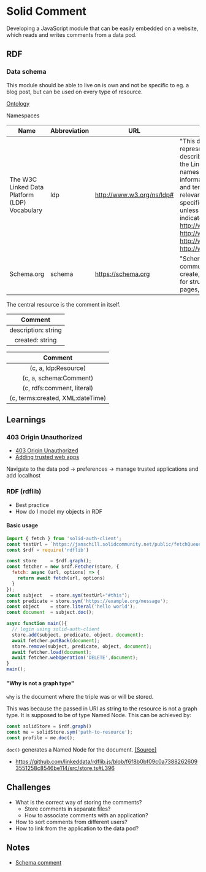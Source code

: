 # Solid Comment

Developing a JavaScript module that can be easily embedded on a website, which reads and writes comments from a data pod.

## RDF

### Data schema

This module should be able to live on is own and not be specific to eg. a blog post, but can be used on every type of resource.

[Ontology](https://www.w3.org/ns/ldp#)

Namespaces

| Name | Abbreviation | URL | Description |
| - | - | - | - |
| The W3C Linked Data Platform (LDP) Vocabulary | ldp | http://www.w3.org/ns/ldp# | "This document is an HTML representation of OWL ontology describing all vocabulary URIs defined in the Linked Data Platform (LDP) namespace. This ontology provides an informal representation of the concepts and terms as defined in the LDP or other relevant specifications. Consult the LDP specification for normative reference, unless a different specification is indicated inline. See also http://www.w3.org/2012/ldp, http://www.w3.org/TR/ldp-ucr/, http://www.w3.org/TR/ldp/, http://www.w3.org/2011/09/LinkedData/" |
| Schema.org | schema | https://schema.org | "Schema.org is a collaborative, community activity with a mission to create, maintain, and promote schemas for structured data on the Internet, on web pages, in email messages, and beyond." |

The central resource is the comment in itself.

| Comment |
| :------:|
| description: string |
| created: string |

| Comment |
| :------:|
| (c, a, ldp:Resource) |
| (c, a, schema:Comment) |
| (c, rdfs:comment, literal) |
| (c, terms:created, XML:dateTime) |

## Learnings

### 403 Origin Unauthorized

* [403 Origin Unauthorized](https://github.com/solid/solid-auth-client/issues/155#issuecomment-624706105)
* [Adding trusted web apps](https://github.com/solid/web-access-control-spec#adding-trusted-web-apps)

Navigate to the data pod -> preferences -> manage trusted applications and add localhost

### RDF (rdflib)

* Best practice
* How do I model my objects in RDF

#### Basic usage

```javascript
import { fetch } from 'solid-auth-client';
const testUrl = `https://janschill.solidcommunity.net/public/fetchQueue.ttl`;
const $rdf = require('rdflib')

const store     = $rdf.graph();
const fetcher = new $rdf.Fetcher(store, {
  fetch: async (url, options) => {
    return await fetch(url, options)
  }
});
const subject   = store.sym(testUrl+"#this");
const predicate = store.sym('https://example.org/message');
const object    = store.literal('hello world');
const document  = subject.doc();

async function main(){
  // login using solid-auth-client
  store.add(subject, predicate, object, document);
  await fetcher.putBack(document);
  store.remove(subject, predicate, object, document);
  await fetcher.load(document);
  await fetcher.webOperation('DELETE',document);
}
main();
```

#### "Why is not a graph type"

`why` is the document where the triple was or will be stored.

This was because the passed in URI as string to the resource is not a graph type. It is supposed to be of type Named Node. This can be achieved by:

```javascript
const solidStore = $rdf.graph()
const me = solidStore.sym('path-to-resource');
const profile = me.doc();
```

`doc()` generates a Named Node for the document. [[Source]](https://linkeddata.github.io/rdflib.js/Documentation/webapp-intro.html)

* https://github.com/linkeddata/rdflib.js/blob/f6f8b0bf09c0a73882626093551258c8546be114/src/store.ts#L396

## Challenges

* What is the correct way of storing the comments?
  * Store comments in separate files?
  * How to associate comments with an application?
* How to sort comments from different users?
* How to link from the application to the data pod?

## Notes

* [Schema comment](https://schema.org/Comment)
